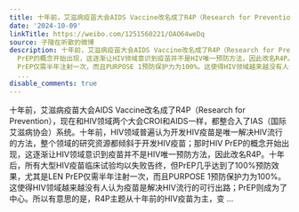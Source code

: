 ```yaml
---
title: 十年前，艾滋病疫苗大会AIDS Vaccine改名成了R4P（Research for Prevention），现在和HIV领域两个大会CROI和AIDS一样，都整合入了IAS（国际艾滋病协会）系统。十...
date: '2024-10-09'
linkTitle: https://weibo.com/1251560221/OAO64weDq
source: 子陵在听歌的微博
description: 十年前，艾滋病疫苗大会AIDS Vaccine改名成了R4P（Research for Prevention），现在和HIV领域两个大会CROI和AIDS一样，都整合入了IAS（国际艾滋病协会）系统。十年前，HIV领域普遍认为开发HIV疫苗是唯一解决HIV流行的方法，整个领域的研究资源都倾斜于开发HIV疫苗；那时HIV
  PrEP的概念开始出现，这逐渐让HIV领域意识到疫苗并不是HIV唯一预防方法，因此改名R4P。十年后，所有大型HIV疫苗临床试验均以失败告终，但PrEP几乎达到了100%预防效果，尤其是LEN
  PrEP仅需半年注射一次，而且PURPOSE 1预防保护力为100%。这使得HIV领域越来越没有人认为疫苗是解决HIV流行的可行出路；PrEP则成为了中心。所以有意思的是，R4P主题从十年前的HIV疫苗为主，变
  ...
disable_comments: true
---
```

十年前，艾滋病疫苗大会AIDS Vaccine改名成了R4P（Research for Prevention），现在和HIV领域两个大会CROI和AIDS一样，都整合入了IAS（国际艾滋病协会）系统。十年前，HIV领域普遍认为开发HIV疫苗是唯一解决HIV流行的方法，整个领域的研究资源都倾斜于开发HIV疫苗；那时HIV PrEP的概念开始出现，这逐渐让HIV领域意识到疫苗并不是HIV唯一预防方法，因此改名R4P。十年后，所有大型HIV疫苗临床试验均以失败告终，但PrEP几乎达到了100%预防效果，尤其是LEN PrEP仅需半年注射一次，而且PURPOSE 1预防保护力为100%。这使得HIV领域越来越没有人认为疫苗是解决HIV流行的可行出路；PrEP则成为了中心。所以有意思的是，R4P主题从十年前的HIV疫苗为主，变 ...